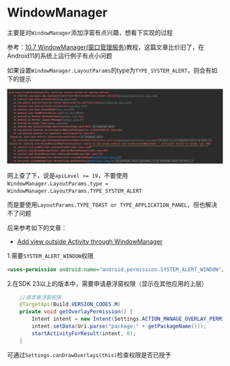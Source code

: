 # WindowManager

主要是对`WindowManager`添加浮窗有点兴趣，想看下实现的过程

参考：[10.7 WindowManager(窗口管理服务)](https://www.runoob.com/w3cnote/android-tutorial-windowmanager.html)教程，这篇文章比价旧了，在Android11的系统上运行例子有点小问题

如果设置`WindowManager.LayoutParams`的type为`TYPE_SYSTEM_ALERT`，则会有如下的提示

![050](https://github.com/winfredzen/Android-Basic/blob/master/UI/images/050.png)

网上查了下，说是`apiLevel >= 19`，不要使用`WindowManager.LayoutParams.type = WindowManager.LayoutParams.TYPE_SYSTEM_ALERT` 

而是要使用`LayoutParams.TYPE_TOAST or TYPE_APPLICATION_PANEL`，但也解决不了问题

后来参考如下的文章：

+ [Add view outside Activity through WindowManager](https://levelup.gitconnected.com/add-view-outside-activity-through-windowmanager-1a70590bad40)



1.需要`SYSTEM_ALERT_WINDOW`权限

```xml
<uses-permission android:name="android.permission.SYSTEM_ALERT_WINDOW"/>
```

2.在SDK 23以上的版本中，需要申请悬浮窗权限（显示在其他应用的上层）

```java
    //请求悬浮窗权限
    @TargetApi(Build.VERSION_CODES.M)
    private void getOverlayPermission() {
        Intent intent = new Intent(Settings.ACTION_MANAGE_OVERLAY_PERMISSION);
        intent.setData(Uri.parse("package:" + getPackageName()));
        startActivityForResult(intent, 0);
    }
```

可通过`Settings.canDrawOverlays(this)`检查权限是否已授予

















